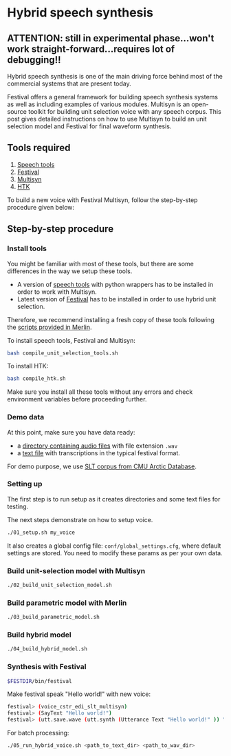 # Hybrid speech synthesis

## ATTENTION: still in experimental phase...won't work straight-forward...requires lot of debugging!!

Hybrid speech synthesis is one of the main driving force behind most of the commercial systems that are present today. 

Festival offers a general framework for building speech synthesis systems as well as including examples of various modules. Multisyn is an open-source toolkit for building unit selection voice with any speech corpus. This post gives detailed instructions on how to use Multisyn to build an unit selection model and Festival for final waveform synthesis. 

## Tools required

1. [Speech tools](http://www.cstr.ed.ac.uk/projects/speech_tools)
2. [Festival](http://www.cstr.ed.ac.uk/projects/festival)
3. [Multisyn](http://www.cstr.ed.ac.uk/downloads/festival/multisyn_build)
4. [HTK](http://htk.eng.cam.ac.uk)

To build a new voice with Festival Multisyn, follow the step-by-step procedure given below:

## Step-by-step procedure

### Install tools

You might be familiar with most of these tools, but there are some differences in the way we setup these tools. 

- A version of [speech tools](http://www.cstr.ed.ac.uk/downloads/festival/2.4/speech_tools-2.4-with-wrappers.tar.gz) with python wrappers has to be installed in order to work with Multisyn.
- Latest version of [Festival](http://104.131.174.95/downloads/tools/festival-2.4-current.tar.gz) has to be installed in order to use hybrid unit selection. 

Therefore, we recommend installing a fresh copy of these tools following the [scripts provided in Merlin](https://github.com/CSTR-Edinburgh/merlin/blob/master/tools/compile_unit_selection_tools.sh). 

To install speech tools, Festival and Multisyn:

```bash
bash compile_unit_selection_tools.sh
```

To install HTK:

```bash
bash compile_htk.sh
```

Make sure you install all these tools without any errors and check environment variables before proceeding further. 

### Demo data

At this point, make sure you have data ready:

- a [directory containing audio files](http://festvox.org/cmu_arctic/cmu_arctic/cmu_us_slt_arctic/wav/) with file extension `.wav` 
- a [text file](http://festvox.org/cmu_arctic/cmu_arctic/cmu_us_slt_arctic/etc/txt.done.data) with transcriptions in the typical festival format.

For demo purpose, we use [SLT corpus from CMU Arctic Database](http://festvox.org/cmu_arctic/cmu_arctic/packed/cmu_us_slt_arctic-0.95-release.zip). 

### Setting up

The first step is to run setup as it creates directories and some text files for testing.

The next steps demonstrate on how to setup voice. 

```sh
./01_setup.sh my_voice
```

It also creates a global config file: `conf/global_settings.cfg`, where default settings are stored.
You need to modify these params as per your own data.

### Build unit-selection model with Multisyn

```sh
./02_build_unit_selection_model.sh
```

### Build parametric model with Merlin

```sh
./03_build_parametric_model.sh
```

### Build hybrid model

```sh
./04_build_hybrid_model.sh
```

### Synthesis with Festival

```sh
$FESTDIR/bin/festival
```

Make festival speak "Hello world!" with new voice:

```sh
festival> (voice_cstr_edi_slt_multisyn)
festival> (SayText "Hello world!")
festival> (utt.save.wave (utt.synth (Utterance Text "Hello world!" )) "hello_world.wav")
```

For batch processing:

```sh
./05_run_hybrid_voice.sh <path_to_text_dir> <path_to_wav_dir>
```
